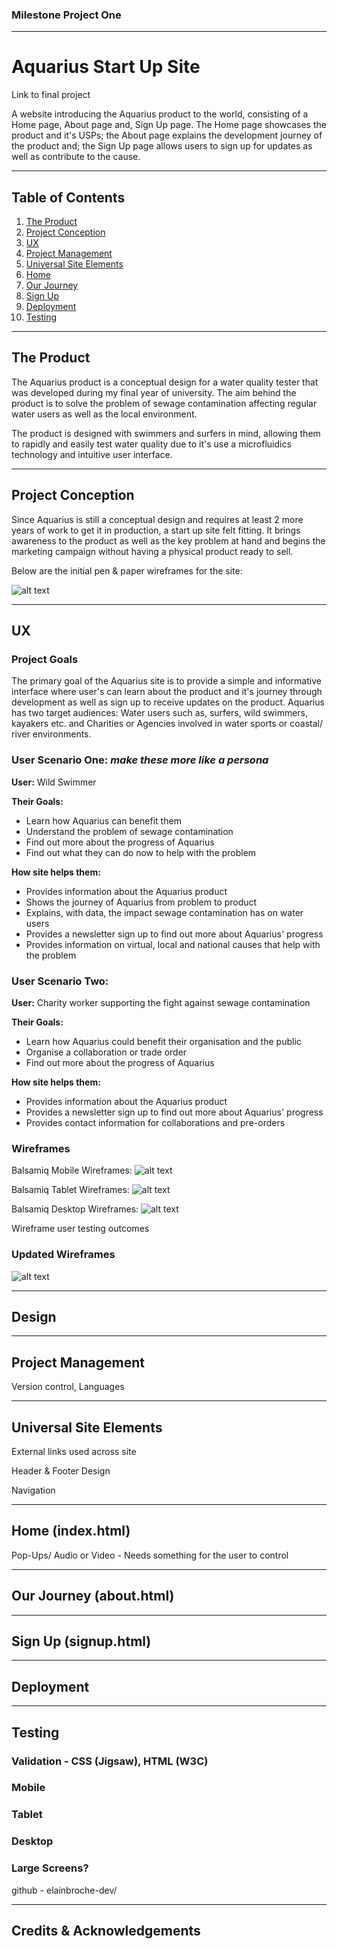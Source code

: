 ### Milestone Project One

***

# Aquarius Start Up Site

Link to final project

A website introducing the Aquarius product to the world, consisting of a Home page, About page and, Sign Up page. The Home page showcases the product and it's USPs; the About page explains the development journey of the product and; the Sign Up page allows users to sign up for updates as well as contribute to the cause.

***

## Table of Contents
1. [The Product](#the-product)
2. [Project Conception](#project-conception)
3. [UX](#ux)
4. [Project Management](#project-management)
5. [Universal Site Elements](#universal-site-elements)
6. [Home](#home-indexhtml)
7. [Our Journey](#our-journey-abouthtml)
8. [Sign Up](#sign-up-signuphtml)
9. [Deployment](#deployment)
10. [Testing](#testing)

***

## The Product
The Aquarius product is a conceptual design for a water quality tester that was developed during my final year of university. The aim behind the product is to solve the problem of sewage contamination affecting regular water users as well as the local environment.

The product is designed with swimmers and surfers in mind, allowing them to rapidly and easily test water quality due to it's use a microfluidics technology and intuitive user interface.

***

## Project Conception
Since Aquarius is still a conceptual design and requires at least 2 more years of work to get it in production, a start up site felt fitting. It brings awareness to the product as well as the key problem at hand and begins the marketing campaign without having a physical product ready to sell.

Below are the initial pen & paper wireframes for the site:

![alt text](assets/img/ "Initial Wireframes")

***

## UX

### Project Goals
The primary goal of the Aquarius site is to provide a simple and informative interface where user's can learn about the product and it's journey through development as well as sign up to receive updates on the product. Aquarius has two target audiences: Water users such as, surfers, wild swimmers, kayakers etc. and Charities or Agencies involved in water sports or coastal/ river environments.

### User Scenario One: *make these more like a persona*
**User:** Wild Swimmer

**Their Goals:**
* Learn how Aquarius can benefit them
* Understand the problem of sewage contamination
* Find out more about the progress of Aquarius
* Find out what they can do now to help with the problem

**How site helps them:**
* Provides information about the Aquarius product
* Shows the journey of Aquarius from problem to product
* Explains, with data, the impact sewage contamination has on water users
* Provides a newsletter sign up to find out more about Aquarius' progress
* Provides information on virtual, local and national causes that help with the problem

### User Scenario Two:
**User:** Charity worker supporting the fight against sewage contamination

**Their Goals:**
* Learn how Aquarius could benefit their organisation and the public
* Organise a collaboration or trade order
* Find out more about the progress of Aquarius

**How site helps them:**
* Provides information about the Aquarius product
* Provides a newsletter sign up to find out more about Aquarius' progress
* Provides contact information for collaborations and pre-orders

### Wireframes
Balsamiq Mobile Wireframes:
![alt text](assets/img/mobile_wireframes_2023_03_06.png "Balsamiq Mobile Wireframes")

Balsamiq Tablet Wireframes:
![alt text](assets/img/tablet_wireframes_2023_03_07.png "Balsamiq Tablet Wireframes")

Balsamiq Desktop Wireframes:
![alt text](assets/img/desktop_wireframes_2023_03_07.png "Balsamiq Desktop Wireframes")

Wireframe user testing outcomes

### Updated Wireframes
![alt text](assets/img/ "Updated Wireframes")

***

## Design

***

## Project Management
Version control, Languages

***

## Universal Site Elements
External links used across site

Header & Footer Design

Navigation

***

## Home (index.html)
Pop-Ups/ Audio or Video - Needs something for the user to control

***

## Our Journey (about.html)

***

## Sign Up (signup.html)

***

## Deployment

***

## Testing
### Validation - CSS (Jigsaw), HTML (W3C)
### Mobile
### Tablet
### Desktop
### Large Screens?

github - elainbroche-dev/

***

## Credits & Acknowledgements